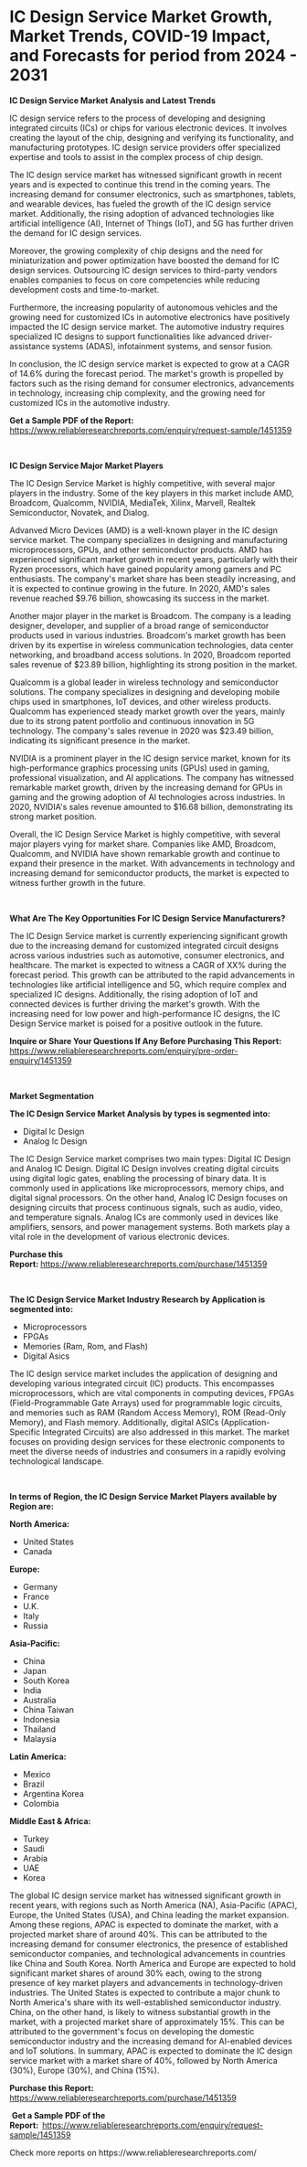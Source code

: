 <p><h1>IC Design Service Market Growth, Market Trends, COVID-19 Impact, and Forecasts for period from 2024 - 2031</h1></p><p><strong>IC Design Service Market Analysis and Latest Trends</strong></p>
<p><p>IC design service refers to the process of developing and designing integrated circuits (ICs) or chips for various electronic devices. It involves creating the layout of the chip, designing and verifying its functionality, and manufacturing prototypes. IC design service providers offer specialized expertise and tools to assist in the complex process of chip design.</p><p>The IC design service market has witnessed significant growth in recent years and is expected to continue this trend in the coming years. The increasing demand for consumer electronics, such as smartphones, tablets, and wearable devices, has fueled the growth of the IC design service market. Additionally, the rising adoption of advanced technologies like artificial intelligence (AI), Internet of Things (IoT), and 5G has further driven the demand for IC design services.</p><p>Moreover, the growing complexity of chip designs and the need for miniaturization and power optimization have boosted the demand for IC design services. Outsourcing IC design services to third-party vendors enables companies to focus on core competencies while reducing development costs and time-to-market.</p><p>Furthermore, the increasing popularity of autonomous vehicles and the growing need for customized ICs in automotive electronics have positively impacted the IC design service market. The automotive industry requires specialized IC designs to support functionalities like advanced driver-assistance systems (ADAS), infotainment systems, and sensor fusion.</p><p>In conclusion, the IC design service market is expected to grow at a CAGR of 14.6% during the forecast period. The market's growth is propelled by factors such as the rising demand for consumer electronics, advancements in technology, increasing chip complexity, and the growing need for customized ICs in the automotive industry.</p></p>
<p><strong>Get a Sample PDF of the Report:&nbsp;</strong> <a href="https://www.reliableresearchreports.com/enquiry/request-sample/1451359">https://www.reliableresearchreports.com/enquiry/request-sample/1451359</a></p>
<p>&nbsp;</p>
<p><strong>IC Design Service Major Market Players</strong></p>
<p><p>The IC Design Service Market is highly competitive, with several major players in the industry. Some of the key players in this market include AMD, Broadcom, Qualcomm, NVIDIA, MediaTek, Xilinx, Marvell, Realtek Semiconductor, Novatek, and Dialog.</p><p>Advanved Micro Devices (AMD) is a well-known player in the IC design service market. The company specializes in designing and manufacturing microprocessors, GPUs, and other semiconductor products. AMD has experienced significant market growth in recent years, particularly with their Ryzen processors, which have gained popularity among gamers and PC enthusiasts. The company's market share has been steadily increasing, and it is expected to continue growing in the future. In 2020, AMD's sales revenue reached $9.76 billion, showcasing its success in the market.</p><p>Another major player in the market is Broadcom. The company is a leading designer, developer, and supplier of a broad range of semiconductor products used in various industries. Broadcom's market growth has been driven by its expertise in wireless communication technologies, data center networking, and broadband access solutions. In 2020, Broadcom reported sales revenue of $23.89 billion, highlighting its strong position in the market.</p><p>Qualcomm is a global leader in wireless technology and semiconductor solutions. The company specializes in designing and developing mobile chips used in smartphones, IoT devices, and other wireless products. Qualcomm has experienced steady market growth over the years, mainly due to its strong patent portfolio and continuous innovation in 5G technology. The company's sales revenue in 2020 was $23.49 billion, indicating its significant presence in the market.</p><p>NVIDIA is a prominent player in the IC design service market, known for its high-performance graphics processing units (GPUs) used in gaming, professional visualization, and AI applications. The company has witnessed remarkable market growth, driven by the increasing demand for GPUs in gaming and the growing adoption of AI technologies across industries. In 2020, NVIDIA's sales revenue amounted to $16.68 billion, demonstrating its strong market position.</p><p>Overall, the IC Design Service Market is highly competitive, with several major players vying for market share. Companies like AMD, Broadcom, Qualcomm, and NVIDIA have shown remarkable growth and continue to expand their presence in the market. With advancements in technology and increasing demand for semiconductor products, the market is expected to witness further growth in the future.</p></p>
<p>&nbsp;</p>
<p><strong>What Are The Key Opportunities For IC Design Service Manufacturers?</strong></p>
<p><p>The IC Design Service market is currently experiencing significant growth due to the increasing demand for customized integrated circuit designs across various industries such as automotive, consumer electronics, and healthcare. The market is expected to witness a CAGR of XX% during the forecast period. This growth can be attributed to the rapid advancements in technologies like artificial intelligence and 5G, which require complex and specialized IC designs. Additionally, the rising adoption of IoT and connected devices is further driving the market's growth. With the increasing need for low power and high-performance IC designs, the IC Design Service market is poised for a positive outlook in the future.</p></p>
<p><strong>Inquire or Share Your Questions If Any Before Purchasing This Report:</strong> <a href="https://www.reliableresearchreports.com/enquiry/pre-order-enquiry/1451359">https://www.reliableresearchreports.com/enquiry/pre-order-enquiry/1451359</a></p>
<p>&nbsp;</p>
<p><strong>Market Segmentation</strong></p>
<p><strong>The IC Design Service Market Analysis by types is segmented into:</strong></p>
<p><ul><li>Digital Ic Design</li><li>Analog Ic Design</li></ul></p>
<p><p>The IC Design Service market comprises two main types: Digital IC Design and Analog IC Design. Digital IC Design involves creating digital circuits using digital logic gates, enabling the processing of binary data. It is commonly used in applications like microprocessors, memory chips, and digital signal processors. On the other hand, Analog IC Design focuses on designing circuits that process continuous signals, such as audio, video, and temperature signals. Analog ICs are commonly used in devices like amplifiers, sensors, and power management systems. Both markets play a vital role in the development of various electronic devices.</p></p>
<p><strong>Purchase this Report:&nbsp;</strong><a href="https://www.reliableresearchreports.com/purchase/1451359">https://www.reliableresearchreports.com/purchase/1451359</a></p>
<p>&nbsp;</p>
<p><strong>The IC Design Service Market Industry Research by Application is segmented into:</strong></p>
<p><ul><li>Microprocessors</li><li>FPGAs</li><li>Memories (Ram, Rom, and Flash)</li><li>Digital Asics</li></ul></p>
<p><p>The IC design service market includes the application of designing and developing various integrated circuit (IC) products. This encompasses microprocessors, which are vital components in computing devices, FPGAs (Field-Programmable Gate Arrays) used for programmable logic circuits, and memories such as RAM (Random Access Memory), ROM (Read-Only Memory), and Flash memory. Additionally, digital ASICs (Application-Specific Integrated Circuits) are also addressed in this market. The market focuses on providing design services for these electronic components to meet the diverse needs of industries and consumers in a rapidly evolving technological landscape.</p></p>
<p>&nbsp;</p>
<p><strong>In terms of Region, the IC Design Service Market Players available by Region are:</strong></p>
<p>
    <p> <strong> North America: </strong>
        <ul>
            <li>United States</li>
            <li>Canada</li>
        </ul>
        </p> 
    <p> <strong> Europe: </strong>
        <ul>
            <li>Germany</li>
            <li>France</li>
            <li>U.K.</li>
            <li>Italy</li>
            <li>Russia</li>
        </ul>
        </p> 
    <p> <strong> Asia-Pacific: </strong>
        <ul>
            <li>China</li>
            <li>Japan</li>
            <li>South Korea</li>
            <li>India</li>
            <li>Australia</li>
            <li>China Taiwan</li>
            <li>Indonesia</li>
            <li>Thailand</li>
            <li>Malaysia</li>
        </ul>
        </p> 
    <p> <strong> Latin America: </strong>
        <ul>
            <li>Mexico</li>
            <li>Brazil</li>
            <li>Argentina Korea</li>
            <li>Colombia</li>
        </ul>
        </p> 
    <p> <strong> Middle East & Africa: </strong>
        <ul>
            <li>Turkey</li>
            <li>Saudi</li>
            <li>Arabia</li>
            <li>UAE</li>
            <li>Korea</li>
        </ul>
    </p>
    </p>
<p><p>The global IC design service market has witnessed significant growth in recent years, with regions such as North America (NA), Asia-Pacific (APAC), Europe, the United States (USA), and China leading the market expansion. Among these regions, APAC is expected to dominate the market, with a projected market share of around 40%. This can be attributed to the increasing demand for consumer electronics, the presence of established semiconductor companies, and technological advancements in countries like China and South Korea. North America and Europe are expected to hold significant market shares of around 30% each, owing to the strong presence of key market players and advancements in technology-driven industries. The United States is expected to contribute a major chunk to North America's share with its well-established semiconductor industry. China, on the other hand, is likely to witness substantial growth in the market, with a projected market share of approximately 15%. This can be attributed to the government's focus on developing the domestic semiconductor industry and the increasing demand for AI-enabled devices and IoT solutions. In summary, APAC is expected to dominate the IC design service market with a market share of 40%, followed by North America (30%), Europe (30%), and China (15%).</p></p>
<p><strong>Purchase this Report: </strong><a href="https://www.reliableresearchreports.com/purchase/1451359">https://www.reliableresearchreports.com/purchase/1451359</a></p>
<p>&nbsp;<strong>Get a Sample PDF of the Report:&nbsp;&nbsp;</strong><a href="https://www.reliableresearchreports.com/enquiry/request-sample/1451359">https://www.reliableresearchreports.com/enquiry/request-sample/1451359</a></p>
<p><strong></strong></p>
<p>Check more reports on https://www.reliableresearchreports.com/</p>
